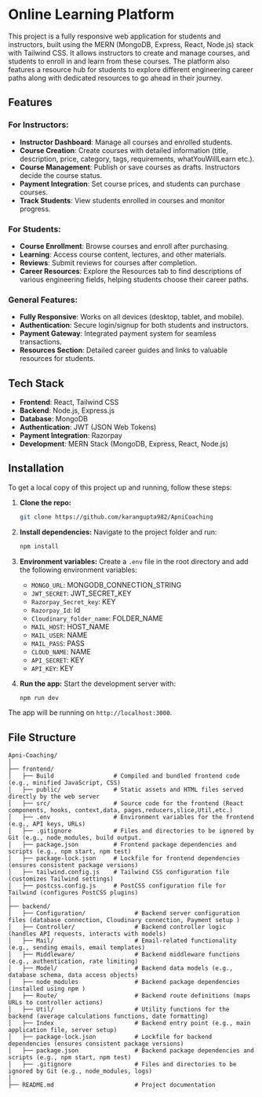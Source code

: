# Online Learning Platform

This project is a fully responsive web application for students and instructors, built using the MERN (MongoDB, Express, React, Node.js) stack with Tailwind CSS. It allows instructors to create and manage courses, and students to enroll in and learn from these courses. The platform also features a resource hub for students to explore different engineering career paths along with dedicated resources to go ahead in their journey.

## Features

### For Instructors:
- **Instructor Dashboard**: Manage all courses and enrolled students.
- **Course Creation**: Create courses with detailed information (title, description, price, category, tags, requirements, whatYouWillLearn etc.).
- **Course Management**: Publish or save courses as drafts. Instructors decide the course status.
- **Payment Integration**: Set course prices, and students can purchase courses.
- **Track Students**: View students enrolled in courses and monitor progress.

### For Students:
- **Course Enrollment**: Browse courses and enroll after purchasing.
- **Learning**: Access course content, lectures, and other materials.
- **Reviews**: Submit reviews for courses after completion.
- **Career Resources**: Explore the Resources tab to find descriptions of various engineering fields, helping students choose their career paths.

### General Features:
- **Fully Responsive**: Works on all devices (desktop, tablet, and mobile).
- **Authentication**: Secure login/signup for both students and instructors.
- **Payment Gateway**: Integrated payment system for seamless transactions.
- **Resources Section**: Detailed career guides and links to valuable resources for  students.
  
## Tech Stack

- **Frontend**: React, Tailwind CSS
- **Backend**: Node.js, Express.js
- **Database**: MongoDB
- **Authentication**: JWT (JSON Web Tokens)
- **Payment Integration**: Razorpay
- **Development**: MERN Stack (MongoDB, Express, React, Node.js)

## Installation

To get a local copy of this project up and running, follow these steps:

1. **Clone the repo:**
    ```bash
    git clone https://github.com/karangupta982/ApniCoaching
    ```
2. **Install dependencies:**
    Navigate to the project folder and run:
    ```bash
    npm install
    ```
3. **Environment variables:**
   Create a `.env` file in the root directory and add the following environment variables:
    - `MONGO_URL`: MONGODB_CONNECTION_STRING
    - `JWT_SECRET`: JWT_SECRET_KEY
    - `Razorpay_Secret_key`: KEY
    - `Razorpay_Id`: Id
    - `Cloudinary_folder_name`: FOLDER_NAME
    - `MAIL_HOST`: HOST_NAME
    - `MAIL_USER`: NAME
    - `MAIL_PASS`: PASS
    - `CLOUD_NAME`: NAME
    - `API_SECRET`: KEY
    - `API_KEY`: KEY


  
4. **Run the app:**
    Start the development server with:
    ```bash
    npm run dev
    ```

The app will be running on `http://localhost:3000`.


## File Structure

```plaintext
Apni-Coaching/
│
├── frontend/
│   ├── Build                 # Compiled and bundled frontend code (e.g., minified JavaScript, CSS)
│   ├── public/               # Static assets and HTML files served directly by the web server
│   ├── src/                  # Source code for the frontend (React components, hooks, context,data, pages,reducers,slice,Util,etc.)
│   ├── .env                  # Environment variables for the frontend (e.g., API keys, URLs) 
│   ├── .gitignore            # Files and directories to be ignored by Git (e.g., node_modules, build output.
│   ├── package.json          # Frontend package dependencies and scripts (e.g., npm start, npm test)
│   ├── package-lock.json     # Lockfile for frontend dependencies (ensures consistent package versions)
│   ├── tailwind.config.js    # Tailwind CSS configuration file (customizes Tailwind settings) 
│   ├── postcss.config.js     # PostCSS configuration file for Tailwind (configures PostCSS plugins)
│
├── backend/
│   ├── Configuration/              # Backend server configuration files (database connection, Cloudinary connection, Payment setup )
│   ├── Controller/                 # Backend controller logic (handles API requests, interacts with models)
│   ├── Mail/                       # Email-related functionality (e.g., sending emails, email templates)
│   ├── Middleware/                 # Backend middleware functions (e.g., authentication, rate limiting)
│   ├── Model/                      # Backend data models (e.g., database schema, data access objects)
│   ├── node_modules                # Backend package dependencies (installed using npm )
│   ├── Route/                      # Backend route definitions (maps URLs to controller actions)
│   ├── Util/                       # Utility functions for the backend (average calculations functions, date formatting) 
│   ├── Index                       # Backend entry point (e.g., main application file, server setup)
│   ├── package-lock.json           # Lockfile for backend dependencies (ensures consistent package versions)
│   ├── package.json                # Backend package dependencies and scripts (e.g., npm start, npm test)
│   ├── .gitignore                  # Files and directories to be ignored by Git (e.g., node_modules, logs)
│
├── README.md                       # Project documentation
